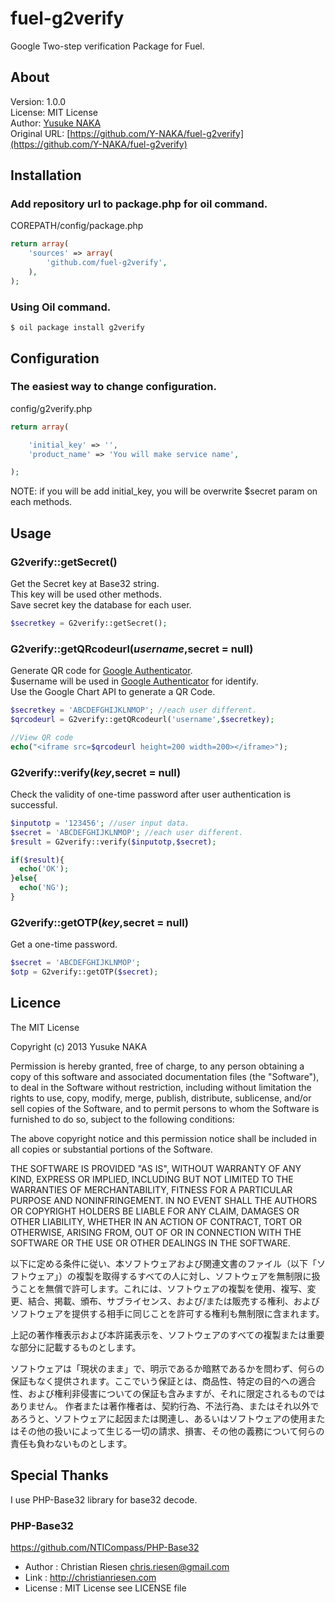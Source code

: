 fuel-g2verify
=============

Google Two-step verification Package for Fuel.

## About

Version: 1.0.0  
License: MIT License  
Author: [Yusuke NAKA](http://www.think-sv.net/blog/)  
Original URL: [https://github.com/Y-NAKA/fuel-g2verify](https://github.com/Y-NAKA/fuel-g2verify)  

## Installation

### Add repository url to package.php for oil command.

COREPATH/config/package.php
```php
return array(
    'sources' => array(
        'github.com/fuel-g2verify',
    ),
);
```

### Using Oil command.

	$ oil package install g2verify

## Configuration

### The easiest way to change configuration.

config/g2verify.php
```php
return array(

    'initial_key' => '',
    'product_name' => 'You will make service name',

);
```
NOTE: if you will be add initial_key, you will be overwrite $secret param on each methods.

## Usage

### G2verify::getSecret()

Get the Secret key at Base32 string.  
This key will be used other methods.  
Save secret key the database for each user.  

```php
$secretkey = G2verify::getSecret();
```

### G2verify::getQRcodeurl($username,$secret = null)

Generate QR code for [Google Authenticator](https://play.google.com/store/apps/details?id=com.google.android.apps.authenticator2).  
$username will be used in [Google Authenticator](https://play.google.com/store/apps/details?id=com.google.android.apps.authenticator2) for identify.  
Use the Google Chart API to generate a QR Code.  

```php
$secretkey = 'ABCDEFGHIJKLNMOP'; //each user different.
$qrcodeurl = G2verify::getQRcodeurl('username',$secretkey);

//View QR code
echo("<iframe src=$qrcodeurl height=200 width=200></iframe>");
```

### G2verify::verify($key,$secret = null)

Check the validity of one-time password after user authentication is successful.

```php
$inputotp = '123456'; //user input data.
$secret = 'ABCDEFGHIJKLNMOP'; //each user different.
$result = G2verify::verify($inputotp,$secret);

if($result){
  echo('OK');
}else{
  echo('NG');
}
```

### G2verify::getOTP($key,$secret = null)

Get a one-time password.

```php
$secret = 'ABCDEFGHIJKLNMOP';
$otp = G2verify::getOTP($secret);
```

## Licence

The MIT License

Copyright (c) 2013 Yusuke NAKA

Permission is hereby granted, free of charge, to any person obtaining a copy of this software and associated documentation files (the "Software"), to deal in the Software without restriction, including without limitation the rights to use, copy, modify, merge, publish, distribute, sublicense, and/or sell copies of the Software, and to permit persons to whom the Software is furnished to do so, subject to the following conditions:

The above copyright notice and this permission notice shall be included in all copies or substantial portions of the Software.

THE SOFTWARE IS PROVIDED "AS IS", WITHOUT WARRANTY OF ANY KIND, EXPRESS OR IMPLIED, INCLUDING BUT NOT LIMITED TO THE WARRANTIES OF MERCHANTABILITY, FITNESS FOR A PARTICULAR PURPOSE AND NONINFRINGEMENT. IN NO EVENT SHALL THE AUTHORS OR COPYRIGHT HOLDERS BE LIABLE FOR ANY CLAIM, DAMAGES OR OTHER LIABILITY, WHETHER IN AN ACTION OF CONTRACT, TORT OR OTHERWISE, ARISING FROM, OUT OF OR IN CONNECTION WITH THE SOFTWARE OR THE USE OR OTHER DEALINGS IN THE SOFTWARE.

以下に定める条件に従い、本ソフトウェアおよび関連文書のファイル（以下「ソフトウェア」）の複製を取得するすべての人に対し、ソフトウェアを無制限に扱うことを無償で許可します。これには、ソフトウェアの複製を使用、複写、変更、結合、掲載、頒布、サブライセンス、および/または販売する権利、およびソフトウェアを提供する相手に同じことを許可する権利も無制限に含まれます。

上記の著作権表示および本許諾表示を、ソフトウェアのすべての複製または重要な部分に記載するものとします。

ソフトウェアは「現状のまま」で、明示であるか暗黙であるかを問わず、何らの保証もなく提供されます。ここでいう保証とは、商品性、特定の目的への適合性、および権利非侵害についての保証も含みますが、それに限定されるものではありません。 作者または著作権者は、契約行為、不法行為、またはそれ以外であろうと、ソフトウェアに起因または関連し、あるいはソフトウェアの使用またはその他の扱いによって生じる一切の請求、損害、その他の義務について何らの責任も負わないものとします。


## Special Thanks

I use PHP-Base32 library for base32 decode.

### PHP-Base32
https://github.com/NTICompass/PHP-Base32
* Author : Christian Riesen <chris.riesen@gmail.com>
* Link : http://christianriesen.com
* License : MIT License see LICENSE file
